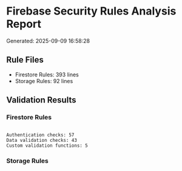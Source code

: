 # Firebase Security Rules Analysis Report
Generated: 2025-09-09 16:58:28

## Rule Files
- Firestore Rules:      393 lines
- Storage Rules:       92 lines

## Validation Results
### Firestore Rules
```

Authentication checks: 57
Data validation checks: 43
Custom validation functions: 5
```
### Storage Rules
```

```
